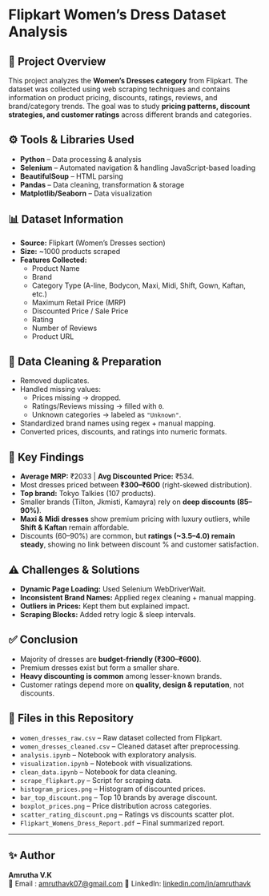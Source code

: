 # Flipkart Women’s Dress Dataset Analysis  

## 📌 Project Overview  
This project analyzes the **Women’s Dresses category** from Flipkart. The dataset was collected using web scraping techniques and contains information on product pricing, discounts, ratings, reviews, and brand/category trends. The goal was to study **pricing patterns, discount strategies, and customer ratings** across different brands and categories.  

## ⚙️ Tools & Libraries Used  
- **Python** – Data processing & analysis  
- **Selenium** – Automated navigation & handling JavaScript-based loading  
- **BeautifulSoup** – HTML parsing  
- **Pandas** – Data cleaning, transformation & storage  
- **Matplotlib/Seaborn** – Data visualization  

## 📊 Dataset Information  
- **Source:** Flipkart (Women’s Dresses section)  
- **Size:** ~1000 products scraped  
- **Features Collected:**  
  - Product Name  
  - Brand  
  - Category Type (A-line, Bodycon, Maxi, Midi, Shift, Gown, Kaftan, etc.)  
  - Maximum Retail Price (MRP)  
  - Discounted Price / Sale Price  
  - Rating  
  - Number of Reviews  
  - Product URL  

## 🧹 Data Cleaning & Preparation  
- Removed duplicates.  
- Handled missing values:  
  - Prices missing → dropped.  
  - Ratings/Reviews missing → filled with `0`.  
  - Unknown categories → labeled as `"Unknown"`.  
- Standardized brand names using regex + manual mapping.  
- Converted prices, discounts, and ratings into numeric formats.  

## 🔑 Key Findings  
- **Average MRP:** ₹2033 | **Avg Discounted Price:** ₹534.  
- Most dresses priced between **₹300–₹600** (right-skewed distribution).  
- **Top brand:** Tokyo Talkies (107 products).  
- Smaller brands (Tilton, Jkmisti, Kamayra) rely on **deep discounts (85–90%)**.  
- **Maxi & Midi dresses** show premium pricing with luxury outliers, while **Shift & Kaftan** remain affordable.  
- Discounts (60–90%) are common, but **ratings (~3.5–4.0) remain steady**, showing no link between discount % and customer satisfaction.  

## ⚠️ Challenges & Solutions  
- **Dynamic Page Loading:** Used Selenium WebDriverWait.  
- **Inconsistent Brand Names:** Applied regex cleaning + manual mapping.  
- **Outliers in Prices:** Kept them but explained impact.  
- **Scraping Blocks:** Added retry logic & sleep intervals.  

## ✅ Conclusion  
- Majority of dresses are **budget-friendly (₹300–₹600)**.  
- Premium dresses exist but form a smaller share.  
- **Heavy discounting is common** among lesser-known brands.  
- Customer ratings depend more on **quality, design & reputation**, not discounts.  

## 📂 Files in this Repository  
- `women_dresses_raw.csv` – Raw dataset collected from Flipkart.  
- `women_dresses_cleaned.csv` – Cleaned dataset after preprocessing.  
- `analysis.ipynb` – Notebook with exploratory analysis.  
- `visualization.ipynb` – Notebook with visualizations.  
- `clean_data.ipynb` – Notebook for data cleaning.  
- `scrape_flipkart.py` – Script for scraping data.  
- `histogram_prices.png` – Histogram of discounted prices.  
- `bar_top_discount.png` – Top 10 brands by average discount.  
- `boxplot_prices.png` – Price distribution across categories.  
- `scatter_rating_discount.png` – Ratings vs discounts scatter plot.  
- `Flipkart_Womens_Dress_Report.pdf` – Final summarized report.  

---

## ✨ Author  
**Amrutha V.K**  
📧 Email : amruthavk07@gmail.com
🔗 LinkedIn: [linkedin.com/in/amruthavk](https://www.linkedin.com/in/amruthavk)  
